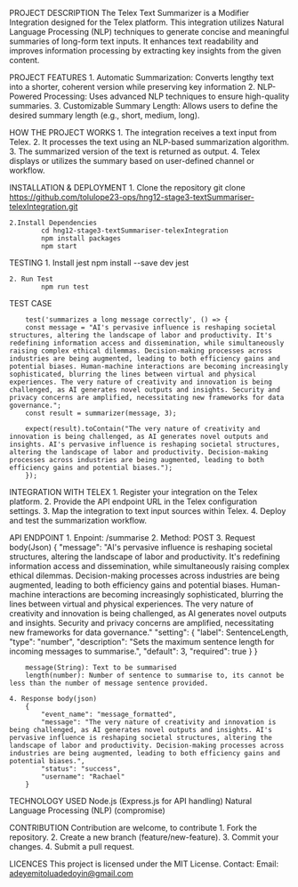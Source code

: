 ﻿PROJECT DESCRIPTION
    The Telex Text Summarizer is a Modifier Integration designed for the Telex platform. This integration utilizes Natural Language Processing (NLP) techniques to generate concise and meaningful summaries of long-form text inputs. It enhances text readability and improves information processing by extracting key insights from the given content.

PROJECT FEATURES
    1. Automatic Summarization: Converts lengthy text into a shorter, coherent version while preserving key information
    2. NLP-Powered Processing: Uses advanced NLP techniques to ensure high-quality summaries.
    3. Customizable Summary Length: Allows users to define the desired summary length (e.g., short, medium, long).

HOW THE PROJECT WORKS
    1. The integration receives a text input from Telex.
    2. It processes the text using an NLP-based summarization algorithm.
    3. The summarized version of the text is returned as output.
    4. Telex displays or utilizes the summary based on user-defined channel or workflow.

INSTALLATION & DEPLOYMENT
    1. Clone the repository
            git clone https://github.com/tolulope23-ops/hng12-stage3-textSummariser-telexIntegration.git

    2.Install Dependencies
            cd hng12-stage3-textSummariser-telexIntegration
            npm install packages
            npm start

TESTING
    1. Install jest
            npm install --save dev jest
    
    2. Run Test
            npm run test
    
TEST CASE

        test('summarizes a long message correctly', () => {
        const message = "AI's pervasive influence is reshaping societal structures, altering the landscape of labor and productivity. It's redefining information access and dissemination, while simultaneously raising complex ethical dilemmas. Decision-making processes across industries are being augmented, leading to both efficiency gains and potential biases. Human-machine interactions are becoming increasingly sophisticated, blurring the lines between virtual and physical experiences. The very nature of creativity and innovation is being challenged, as AI generates novel outputs and insights. Security and privacy concerns are amplified, necessitating new frameworks for data governance.";
        const result = summarizer(message, 3);
         
        expect(result).toContain("The very nature of creativity and innovation is being challenged, as AI generates novel outputs and insights. AI's pervasive influence is reshaping societal structures, altering the landscape of labor and productivity. Decision-making processes across industries are being augmented, leading to both efficiency gains and potential biases.");
        });

INTEGRATION WITH TELEX
    1. Register your integration on the Telex platform.
    2. Provide the API endpoint URL in the Telex configuration settings.
    3. Map the integration to text input sources within Telex.
    4. Deploy and test the summarization workflow.

API ENDPOINT
    1. Enpoint: /summarise
    2. Method: POST
    3. Request body(Json)
        {
            "message": "AI's pervasive influence is reshaping societal structures, altering the landscape of labor and productivity. It's redefining information access and dissemination, while simultaneously raising complex ethical dilemmas. Decision-making processes across industries are being augmented, leading to both efficiency gains and potential biases. Human-machine interactions are becoming increasingly sophisticated, blurring the lines between virtual and physical experiences. The very nature of creativity and innovation is being challenged, as AI generates novel outputs and insights. Security and privacy concerns are amplified, necessitating new frameworks for data governance."
            "setting": {
                "label": SentenceLength,
                "type": "number",
                "description": "Sets the maximum sentence length for incoming messages to summarise.",
                "default": 3,
                "required": true
            }
        }

        message(String): Text to be summarised
        length(number): Number of sentence to summarise to, its cannot be less than the number of message sentence provided.
    
    4. Response body(json)
        {
            "event_name": "message_formatted",
            "message": "The very nature of creativity and innovation is being challenged, as AI generates novel outputs and insights. AI's pervasive influence is reshaping societal structures, altering the landscape of labor and productivity. Decision-making processes across industries are being augmented, leading to both efficiency gains and potential biases.",
            "status": "success",
            "username": "Rachael"
        }
    
TECHNOLOGY USED
    Node.js (Express.js for API handling)
    Natural Language Processing (NLP) (compromise)

CONTRIBUTION
    Contribution are welcome, to contribute
    1. Fork the repository.
    2. Create a new branch (feature/new-feature).
    3. Commit your changes.
    4. Submit a pull request.

LICENCES
    This project is licensed under the MIT License.
    Contact: Email: adeyemitoluadedoyin@gmail.com
